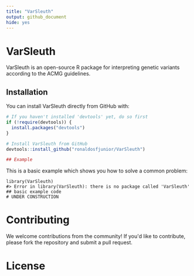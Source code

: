 ```yaml
---
title: "VarSleuth"
output: github_document
hide: yes
---
```


<!-- README.md is generated from README.Rmd. Please edit that file -->



# VarSleuth

<!-- badges: start -->
<!-- badges: end -->

VarSleuth is an open-source R package for interpreting genetic variants according to the ACMG guidelines. 

## Installation

You can install VarSleuth directly from GitHub with:

```r
# If you haven't installed 'devtools' yet, do so first
if (!require(devtools)) {
  install.packages("devtools")
}

# Install VarSleuth from GitHub
devtools::install_github("ronaldosfjunior/VarSleuth")

## Example
```

This is a basic example which shows you how to solve a common problem:


```{r, eval=F}
library(VarSleuth)
#> Error in library(VarSleuth): there is no package called 'VarSleuth'
## basic example code
# UNDER CONSTRUCTION
```

# Contributing

We welcome contributions from the community! If you'd like to contribute, please fork the repository and submit a pull request.

# License

